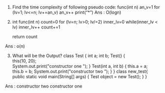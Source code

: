 1. Find the time complexity of following pseudo code:
func(int n)
    an_v=1
    for (lv=1; lv<=n; lv+=an_v)
        an_v++
        print(“*”)
Ans : O(logn)

2. int func(int n)
    count=0
    for (lv=n; lv>0; lv/=2)
        inner_lv=0
        while(inner_lv < lv)
            inner_lv++
            count+=1

    return count

Ans : o(n)

3. What will be the Output?
class Test 
{ 
    int a; 
    int b; 
    Test() 
    {   
        this(10, 20);   
        System.out.print("constructor one "); 
    } 
    Test(int a, int b) 
    { 
        this.a = a; 
        this.b = b; 
        System.out.print("constructor two "); 
    } 
}
class new_test{
    public static void main(String[] args) 
    { 
        Test object = new Test(); 
    } 
} 

Ans : constructor two constructor one